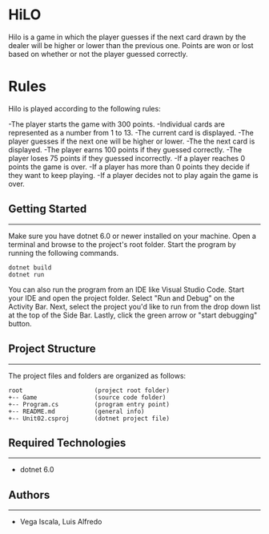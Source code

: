 # HiLO
Hilo is a game in which the player guesses if the next card drawn by the dealer will be higher or lower than the previous one. Points are won or lost based on whether or not the player guessed correctly.

# Rules

Hilo is played according to the following rules:

-The player starts the game with 300 points.
-Individual cards are represented as a number from 1 to 13.
-The current card is displayed.
-The player guesses if the next one will be higher or lower.
-The the next card is displayed.
-The player earns 100 points if they guessed correctly.
-The player loses 75 points if they guessed incorrectly.
-If a player reaches 0 points the game is over.
-If a player has more than 0 points they decide if they want to keep playing.
-If a player decides not to play again the game is over.

## Getting Started
---
Make sure you have dotnet 6.0 or newer installed on your machine. Open 
a terminal and browse to the project's root folder. Start the program 
by running the following commands.
```
dotnet build
dotnet run 
```
You can also run the program from an IDE like Visual Studio Code. 
Start your IDE and open the project folder. Select "Run and Debug" on 
the Activity Bar. Next, select the project you'd like to run from the 
drop down list at the top of the Side Bar. Lastly, click the green 
arrow or "start debugging" button.

## Project Structure
---
The project files and folders are organized as follows:
```
root                    (project root folder)
+-- Game                (source code folder)
+-- Program.cs          (program entry point)    
+-- README.md           (general info)
+-- Unit02.csproj       (dotnet project file)
```

## Required Technologies
---
* dotnet 6.0

## Authors
---
* Vega Iscala, Luis Alfredo
